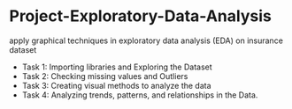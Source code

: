 # Project-Exploratory-Data-Analysis
apply graphical techniques in exploratory data analysis (EDA) on insurance dataset

- Task 1: Importing libraries and Exploring the Dataset
- Task 2: Checking missing values and Outliers
- Task 3: Creating visual methods to analyze the data
- Task 4: Analyzing trends, patterns, and relationships in the Data.
